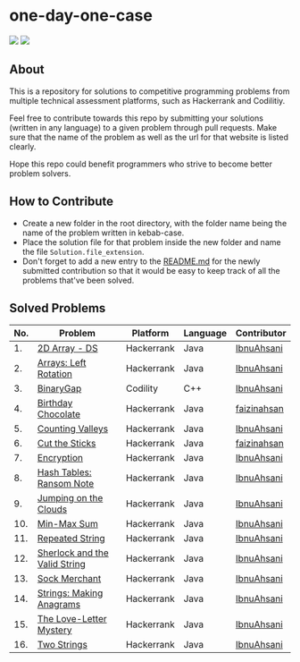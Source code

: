 # one-day-one-case

![](https://img.shields.io/badge/maintained%20by-IbnuAhsani-blue)
![](https://img.shields.io/badge/PRs-appreciated-brightgreen)

## About

This is a repository for solutions to competitive programming problems from multiple technical assessment platforms, such as Hackerrank and Codilitiy.

Feel free to contribute towards this repo by submitting your solutions (written in any language) to a given problem through pull requests. Make sure that the name of the problem as well as the url for that website is listed clearly.

Hope this repo could benefit programmers who strive to become better problem solvers.

## How to Contribute

- Create a new folder in the root directory, with the folder name being the name of the problem written in kebab-case.
- Place the solution file for that problem inside the new folder and name the file `Solution.file_extension`.
- Don't forget to add a new entry to the [README.md](https://github.com/IbnuAhsani/one-day-one-case/blob/master/README.md) for the newly submitted contribution so that it would be easy to keep track of all the problems that've been solved.

## Solved Problems

| No. | Problem | Platform | Language | Contributor |
| -------- | ---------- | -------- | -------- |-------- |
| 1. | [2D Array - DS](https://www.hackerrank.com/challenges/2d-array/problem?h_l=interview&playlist_slugs%5B%5D=interview-preparation-kit&playlist_slugs%5B%5D=arrays) | Hackerrank  |Java | [IbnuAhsani](https://github.com/IbnuAhsani) |
| 2. | [Arrays: Left Rotation](https://www.hackerrank.com/challenges/ctci-array-left-rotation/problem?h_l=interview&playlist_slugs%5B%5D=interview-preparation-kit&playlist_slugs%5B%5D=arrays) | Hackerrank | Java | [IbnuAhsani](https://github.com/IbnuAhsani) |
| 3. |  [BinaryGap](https://app.codility.com/programmers/lessons/1-iterations/binary_gap/) | Codility | C++ | [IbnuAhsani](https://github.com/IbnuAhsani) |
| 4. | [Birthday Chocolate](https://www.hackerrank.com/challenges/the-birthday-bar/problem?h_r=internal-search) | Hackerrank | Java | [faizinahsan](https://github.com/faizinahsan) |
| 5. | [Counting Valleys](https://www.hackerrank.com/challenges/counting-valleys/problem?h_l=interview&playlist_slugs%5B%5D=interview-preparation-kit&playlist_slugs%5B%5D=warmup) | Hackerrank | Java | [IbnuAhsani](https://github.com/IbnuAhsani) |
| 6. | [Cut the Sticks](https://www.hackerrank.com/challenges/cut-the-sticks/problem?h_r=internal-search) | Hackerrank | Java | [faizinahsan](https://github.com/faizinahsan) |
| 7. | [Encryption](https://www.hackerrank.com/challenges/encryption/problem?h_r=internal-search) | Hackerrank | Java | [IbnuAhsani](https://github.com/IbnuAhsani) |
| 8. | [Hash Tables: Ransom Note](https://www.hackerrank.com/challenges/ctci-ransom-note/problem?h_l=interview&playlist_slugs%5B%5D=interview-preparation-kit&playlist_slugs%5B%5D=dictionaries-hashmaps) | Hackerrank | Java | [IbnuAhsani](https://github.com/IbnuAhsani) |
| 9. | [Jumping on the Clouds](https://www.hackerrank.com/challenges/jumping-on-the-clouds/problem?h_l=interview&playlist_slugs%5B%5D=interview-preparation-kit&playlist_slugs%5B%5D=warmup) | Hackerrank | Java | [IbnuAhsani](https://github.com/IbnuAhsani) |
| 10. | [Min-Max Sum](https://www.hackerrank.com/challenges/mini-max-sum/problem?h_r=internal-search) | Hackerrank | Java | [IbnuAhsani](https://github.com/IbnuAhsani) |
| 11. | [Repeated String](https://www.hackerrank.com/challenges/repeated-string/problem?h_r=internal-search) | Hackerrank | Java | [IbnuAhsani](https://github.com/IbnuAhsani) |
| 12. | [Sherlock and the Valid String](https://www.hackerrank.com/challenges/sherlock-and-valid-string/problem?h_r=internal-search) | Hackerrank | Java | [IbnuAhsani](https://github.com/IbnuAhsani) |
| 13. | [Sock Merchant](https://www.hackerrank.com/challenges/sock-merchant/problem?h_l=interview&playlist_slugs%5B%5D=interview-preparation-kit&playlist_slugs%5B%5D=warmup) | Hackerrank | Java | [IbnuAhsani](https://github.com/IbnuAhsani) |
| 14. | [Strings: Making Anagrams](https://www.hackerrank.com/challenges/ctci-making-anagrams/problem?h_l=interview&playlist_slugs%5B%5D=interview-preparation-kit&playlist_slugs%5B%5D=strings) | Hackerrank | Java | [IbnuAhsani](https://github.com/IbnuAhsani) |
| 15. | [The Love-Letter Mystery](https://www.hackerrank.com/challenges/the-love-letter-mystery/problem?h_r=internal-search) | Hackerrank | Java | [IbnuAhsani](https://github.com/IbnuAhsani) |
| 16. | [Two Strings](https://www.hackerrank.com/challenges/two-strings/problem?h_r=internal-search) | Hackerrank | Java | [IbnuAhsani](https://github.com/IbnuAhsani) |